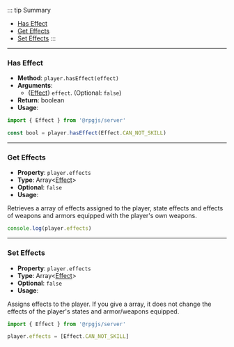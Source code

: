 ::: tip Summary
- [Has Effect](#has-effect)
- [Get Effects](#get-effects)
- [Set Effects](#set-effects)
:::
---
### Has Effect
- **Method**: `player.hasEffect(effect)`
- **Arguments**:
    - {[Effect](/database/effect.html)} `effect`.  (Optional: `false`)
- **Return**: boolean   
- **Usage**:

 
```ts
import { Effect } from '@rpgjs/server'

const bool = player.hasEffect(Effect.CAN_NOT_SKILL)
```


---
### Get Effects
- **Property**: `player.effects`
- **Type**: Array&lt;[Effect](/database/effect.html)&gt;
- **Optional**: `false` 
- **Usage**:

 
Retrieves a array of effects assigned to the player, state effects and effects of weapons and armors equipped with the player's own weapons.

```ts
console.log(player.effects)
``` 

---
### Set Effects
- **Property**: `player.effects`
- **Type**: Array&lt;[Effect](/database/effect.html)&gt;
- **Optional**: `false` 
- **Usage**:

 
Assigns effects to the player. If you give a array, it does not change the effects of the player's states and armor/weapons equipped.

```ts
import { Effect } from '@rpgjs/server'

player.effects = [Effect.CAN_NOT_SKILL]
``` 
